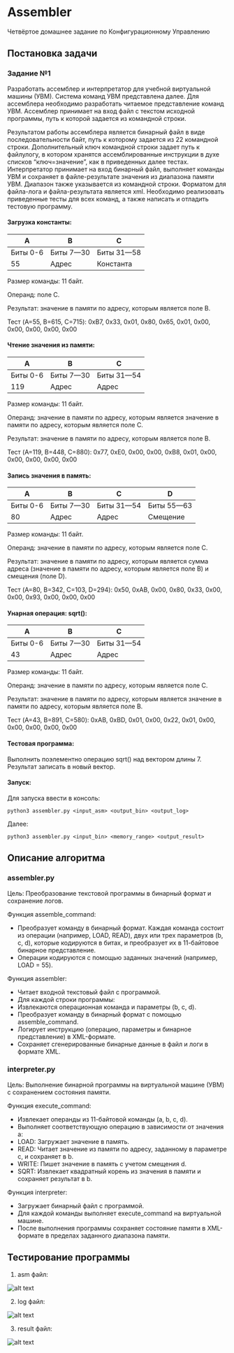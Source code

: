 # Assembler
Четвёртое домашнее задание по Конфигурационному Управлению

## Постановка задачи

### Задание №1
Разработать ассемблер и интерпретатор для учебной виртуальной машины (УВМ). Система команд УВМ представлена далее.
Для ассемблера необходимо разработать читаемое представление команд УВМ.
Ассемблер принимает на вход файл с текстом исходной программы, путь к которой задается из командной строки.

Результатом работы ассемблера является бинарный файл в виде последовательности байт, путь к которому задается из 22 командной строки.
Дополнительный ключ командной строки задает путь к файлулогу, в котором хранятся ассемблированные инструкции в духе списков “ключ=значение”, как в приведенных далее тестах.
Интерпретатор принимает на вход бинарный файл, выполняет команды УВМ и сохраняет в файле-результате значения из диапазона памяти УВМ.
Диапазон также указывается из командной строки. Форматом для файла-лога и файла-результата является xml.
Необходимо реализовать приведенные тесты для всех команд, а также написать и отладить тестовую программу.

#### Загрузка константы:
| A | B | C |
| ----------- | ----------- | ----------- |
| Биты 0-6    | Биты 7—30   | Биты 31—58   |
| 55    | Адрес   | Константа   |

Размер команды: 11 байт. 

Операнд: поле C.

Результат: значение в памяти по адресу, которым является поле B. 

Тест (A=55, B=615, C=715): 0xB7, 0x33, 0x01, 0x80, 0x65, 0x01, 0x00, 0x00, 0x00, 0x00, 0x00

#### Чтение значения из памяти:
| A | B | C |
| ----------- | ----------- | ----------- |
| Биты 0-6    | Биты 7—30   | Биты 31—54   |
| 119    | Адрес   | Адрес  |

Размер команды: 11 байт.

Операнд: значение в памяти по адресу, которым является значение в памяти по адресу, которым является поле C.

Результат: значение в памяти по адресу, которым является поле B.

Тест (A=119, B=448, C=880): 0x77, 0xE0, 0x00, 0x00, 0xB8, 0x01, 0x00, 0x00, 0x00, 0x00, 0x00

#### Запись значения в память:
| A | B | C | D |
| ----------- | ----------- | ----------- | ----------- |
| Биты 0-6    | Биты 7—30   | Биты 31—54   | Биты 55—63   |
| 80    | Адрес   | Адрес  | Смещение  |

Размер команды: 11 байт. 

Операнд: значение в памяти по адресу, которым является поле C. 

Результат: значение в памяти по адресу, которым является сумма адреса (значение в памяти по адресу, которым является поле B) и смещения (поле D).

Тест (A=80, B=342, C=103, D=294): 0x50, 0xAB, 0x00, 0x80, 0x33, 0x00, 0x00, 0x93, 0x00, 0x00, 0x00

#### Унарная операция: sqrt():
| A | B | C |
| ----------- | ----------- | ----------- |
| Биты 0-6    | Биты 7—30   | Биты 31—54   |
| 43    | Адрес   | Адрес  |

Размер команды: 11 байт.

Операнд: значение в памяти по адресу, которым является поле C.

Результат: значение в памяти по адресу, которым является значение в памяти по адресу, которым является поле B.

Тест (A=43, B=891, C=580): 0xAB, 0xBD, 0x01, 0x00, 0x22, 0x01, 0x00, 0x00, 0x00, 0x00, 0x00

#### Тестовая программа:
Выполнить поэлементно операцию sqrt() над вектором длины 7. Результат записать в новый вектор.

#### Запуск:

Для запуска ввести в консоль: 

```python3 assembler.py <input_asm> <output_bin> <output_log>```

Далее:

```python3 assembler.py <input_bin> <memory_range> <output_result>```

## Описание алгоритма

### assembler.py
Цель: Преобразование текстовой программы в бинарный формат и сохранение логов.

Функция assemble_command:

 - Преобразует команду в бинарный формат. Каждая команда состоит из операции (например, LOAD, READ), двух или трех параметров (b, c, d), которые кодируются в битах, и преобразует их в 11-байтовое бинарное представление.
 - Операции кодируются с помощью заданных значений (например, LOAD = 55).

Функция assembler:

- Читает входной текстовый файл с программой.
- Для каждой строки программы:
- Извлекаются операционная команда и параметры (b, c, d).
- Преобразует команду в бинарный формат с помощью assemble_command.
- Логирует инструкцию (операцию, параметры и бинарное представление) в XML-формате.
- Сохраняет сгенерированные бинарные данные в файл и логи в формате XML.

### interpreter.py
Цель: Выполнение бинарной программы на виртуальной машине (УВМ) с сохранением состояния памяти.

Функция execute_command:

- Извлекает операнды из 11-байтовой команды (a, b, c, d).
- Выполняет соответствующую операцию в зависимости от значения a:
- LOAD: Загружает значение в память.
- READ: Читает значение из памяти по адресу, заданному в параметре c, и сохраняет в b.
- WRITE: Пишет значение в память с учетом смещения d.
- SQRT: Извлекает квадратный корень из значения в памяти и сохраняет результат в b.

Функция interpreter:

- Загружает бинарный файл с программой.
- Для каждой команды выполняет execute_command на виртуальной машине.
- После выполнения программы сохраняет состояние памяти в XML-формате в пределах заданного диапазона памяти.

## Тестирование программы

1. asm файл:

![alt text](images/asm.jpg)

2. log файл:

![alt text](images/log.jpg)

3. result файл:

![alt text](images/result.jpg)
